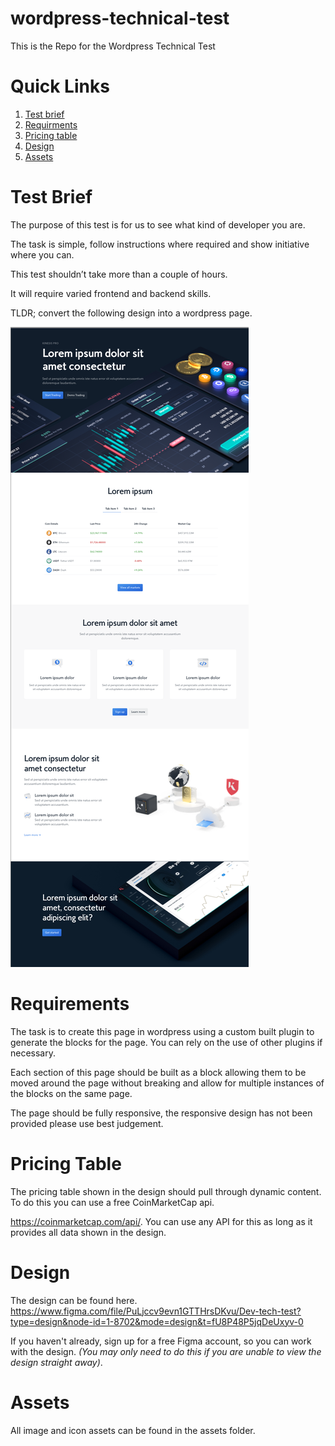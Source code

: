 # wordpress-technical-test
This is the Repo for the Wordpress Technical Test

# Quick Links
1. [Test brief](#test-brief)
2. [Requirments](#requirements)
4. [Pricing table](#pricing-table)
5. [Design](#design)
6. [Assets](#assets)

# Test Brief
The purpose of this test is for us to see what kind of developer you are. 

The task is simple, follow instructions where required and show initiative where you can. 

This test shouldn’t take more than a couple of hours. 

It will require varied frontend and backend skills.

TLDR; convert the following design into a wordpress page.

![PNG of the design](Design.png)

# Requirements
The task is to create this page in wordpress using a custom built plugin to generate the blocks for the page. You can rely on the use of other plugins if necessary.

Each section of this page should be built as a block allowing them to be moved around the page without breaking and allow for multiple instances of the blocks on the same page.

The page should be fully responsive, the responsive design has not been provided please use best judgement.

# Pricing Table
The pricing table shown in the design should pull through dynamic content. To do this you can use a free CoinMarketCap api. 

https://coinmarketcap.com/api/. You can use any API for this as long as it provides all data shown in the design.

# Design
The design can be found here. https://www.figma.com/file/PuLjccv9evn1GTTHrsDKvu/Dev-tech-test?type=design&node-id=1-8702&mode=design&t=fU8P48P5jqDeUxyv-0

If you haven't already, sign up for a free Figma account, so you can work with the design.
*(You may only need to do this if you are unable to view the design straight away)*.

# Assets
All image and icon assets can be found in the assets folder.